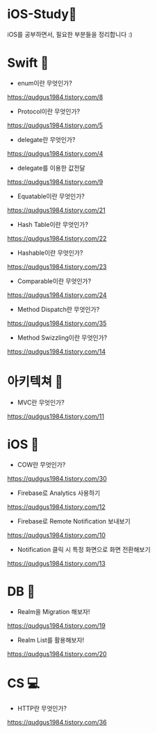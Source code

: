 # iOS-Study🌱

iOS를 공부하면서, 필요한 부분들을 정리합니다 :)


<h1>Swift 👾</h1>

- enum이란 무엇인가?

https://qudgus1984.tistory.com/8

- Protocol이란 무엇인가?

https://qudgus1984.tistory.com/5

- delegate란 무엇인가?

https://qudgus1984.tistory.com/4

- delegate를 이용한 값전달

https://qudgus1984.tistory.com/9

- Equatable이란 무엇인가?

https://qudgus1984.tistory.com/21

- Hash Table이란 무엇인가?

https://qudgus1984.tistory.com/22

- Hashable이란 무엇인가?

https://qudgus1984.tistory.com/23

- Comparable이란 무엇인가?

https://qudgus1984.tistory.com/24

- Method Dispatch란 무엇인가?

https://qudgus1984.tistory.com/35

- Method Swizzling이란 무엇인가?

https://qudgus1984.tistory.com/14

<h1>아키텍쳐 👻</h1>

- MVC란 무엇인가?

https://qudgus1984.tistory.com/11

<h1>iOS 🍎</h1>

- COW란 무엇인가?

https://qudgus1984.tistory.com/30

- Firebase로 Analytics 사용하기

https://qudgus1984.tistory.com/12

- Firebase로 Remote Notification 보내보기

https://qudgus1984.tistory.com/10

- Notification 클릭 시 특정 화면으로 화면 전환해보기

https://qudgus1984.tistory.com/13

<h1>DB 🧱</h1>

- Realm을 Migration 해보자!

https://qudgus1984.tistory.com/19

- Realm List를 활용해보자!

https://qudgus1984.tistory.com/20


<h1>CS 💻</h1>

- HTTP란 무엇인가?

https://qudgus1984.tistory.com/36
